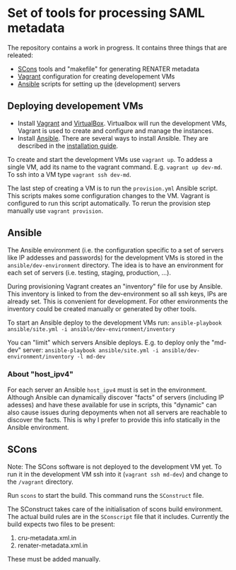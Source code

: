 Set of tools for processing SAML metadata
=========================================
 
The repository contains a work in progress. It contains three things that are releated:

* [SCons](http://www.scons.org) tools and "makefile" for generating RENATER metadata
* [Vagrant](https://www.vagrantup.com/) configuration for creating developement VMs
* [Ansible](http://ansible.com) scripts for setting up the (development) servers


Deploying developement VMs
--------------------------

* Install [Vagrant](https://www.vagrantup.com/) and [VirtualBox](https://www.virtualbox.org). Virtualbox will run 
  the development VMs, Vagrant is used to create and configure and manage the instances.
* Install [Ansible](http://www.ansible.com). There are several ways to install Ansible. They are described in the 
  [installation guide](http://docs.ansible.com/ansible/intro_installation.html).

To create and start the development VMs use `vagrant up`. To addess a single VM, add its name to the vagrant command. 
E.g. `vagrant up dev-md`. To ssh into a VM type `vagrant ssh dev-md`.

The last step of creating a VM is to run the `provision.yml` Ansible script. This scripts makes some configuration 
changes to the VM. Vagrant is configured to run this script automatically. To rerun the provision step manually use 
`vagrant provision`.

Ansible
-------

The Ansible environment (i.e. the configuration specific to a set of servers like IP addesses and passwords) for the 
development VMs is stored in the `ansible/dev-environment` directory. The idea is to have an environment for each set 
of servers (i.e. testing, staging, production, ...). 

During provisioning Vagrant creates an "inventory" file for use by Ansible. This inventory is linked to from the 
dev-environment so all ssh keys, IPs are already set. This is convenient for development. For other environments the 
inventory could be created manually or generated by other tools.

To start an Ansible deploy to the development VMs run: 
`ansible-playbook ansible/site.yml -i ansible/dev-environment/inventory`

You can "limit" which servers Ansible deploys. E.g. to deploy only the "md-dev" server:
`ansible-playbook ansible/site.yml -i ansible/dev-environment/inventory -l md-dev`

### About "host_ipv4" ###

For each server an Ansible `host_ipv4` must is set in the environment. Although Ansible can dynamically discover 
"facts" of servers (including IP adesses) and have these available for use in scripts, this "dynamic" can also cause 
issues during depoyments when not all servers are reachable to discover the facts. This is why I prefer to provide 
this info statically in the Ansible environment.


SCons
-----

Note: The SCons software is not deployed to the development VM yet. To run it in the development VM ssh into it
(`vagrant ssh md-dev`) and change to the `/vagrant` directory.

Run `scons` to start the build. This command runs the `SConstruct` file.

The SConstruct takes care of the initialisation of scons build environment. The actual build rules are in the
`SConscript` file that it includes. Currently the build expects two files to be present:

1. cru-metadata.xml.in
2. renater-metadata.xml.in

These must be added manually.